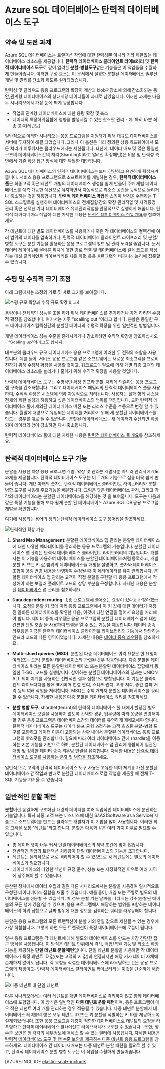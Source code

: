 <properties 
    pageTitle="Azure SQL 데이터베이스 탄력적 데이터베이스 도구" 
    description="탄력적 데이터베이스 도구를 사용하여 클라우드에서 데이터베이스 리소스를 쉽게 확장할 수 있습니다." 
    services="sql-database" 
    documentationCenter="" 
    manager="jeffreyg" 
    authors="sidneyh" 
    editor=""/>

<tags 
    ms.service="sql-database" 
    ms.workload="sql-database" 
    ms.tgt_pltfrm="na" 
    ms.devlang="na" 
    ms.topic="article" 
    ms.date="04/24/2015" 
    ms.author="sidneyh"/>

# Azure SQL 데이터베이스 탄력적 데이터베이스 도구

## 약속 및 도전 과제

Azure SQL 데이터베이스는 트랜잭션 작업에 대한 탄력성뿐 아니라 거의 제한없는 데이터베이스 리소스를 제공합니다. **탄력적 데이터베이스 클라이언트 라이브러리** 및 **탄력적 데이터베이스 도구**로 같이 알려진 **분할-병합도구**같은 기능들은 이 작업들을 수월하게 만들어줍니다. 이러한 구성 요소는 이 문서에서 설명한 분할된 데이터베이스 솔루션 개발 및 관리를 간소화 하도록 설계되었습니다.

탄력성 및 클라우드 응용 프로그램의 확장이 계산과 blob저장소에 의해 간소화되는 동안,관계형 데이터베이스의 상태저장 데이터들이 과제로 남았습니다. 이러한 과제는 다음 두 시나리오에서 가장 눈에 띄게 등장합니다.

* 작업의 관계형 데이터베이스에 대한 용량 확장 및 축소
* 데이터의 특정하위집합에 영향을 발생시킬 수 있는 핫스팟 관리 - 예: 특히 바쁜 최종 고객(테넌트)

일반적으로 이러한 시나리오는 응용 프로그램을 지원하기 위해 대규모 데이터베이스를 서버에 투자하여 해결 되었습니다. 그러나 이 옵션은 미리 정의된 상용 하드웨어에서 모든 처리가 이루어지는 클라우드에서는 제한됩니다. 대신에, 데이터 배포 및 많은 동일한 구조의 데이터베이스간의 처리(Sharding이라고 알려진 확장패턴)은 비용 및 탄력성 측면에서 기존 확장 접근 방식에 대한 탁월한 대안입니다.

Azure SQL 데이터베이스의 탄력적 데이터베이스는 보다 간단하고 유연하게 확장시켜줍니다. 서비스 응용 프로그램으로 소프트웨어를 개발하는 경우, **탄력적 데이터베이스 풀**은 최종고객 혹은 테넌트 개별의 데이터베이스 생성을 쉽게 만들어 주며 개별 데이터베이스를 예측 가능한 예산으로 유지하면서 자동적으로 리소스 공간을 동적으로 늘리거나 축소하는 것을 허용합니다. **탄력적 데이터베이스 작업**은 스키마 변경을 수행하는 T-SQL 스크립트를 실행하여 데이터베이스의 전체집합 간의 확장 관리작업 및 자격증명 관리 혹은 선택한 기타 데이터베이스 유지관리작업을 안정적으로 실행하게 해줍니다. 탄력적 데이터베이스 작업에 대한 자세한 내용은 [탄력적 데이터베이스 작업 개요](sql-database-elastic-jobs-overview.md)를 참조하세요.

각 테넌트에 대한 별도 데이터베이스를 사용하거나 혹은 각 데이터베이스의 컬렉션에 여러 범위의 데이터를 압축하거나, 탄력적 데이터베이스 클라이언트 라이브러리 및 분할/병합 도구는 분할 기능을 활용하는 응용 프로그램의 빌드 및 관리 노력을 줄입니다. 문서 데이터 레이아웃에 올바른 위치에 대한 경로 연결 및 데이터베이스에 걸쳐 코드를 작성하는 대신 클라이언트 라이브러리를 사용 하면 응용 프로그램의 비즈니스 논리에 집중할 수 있습니다.

## 수평 및 수직적 크기 조정
아래 그림에서는 조정의 가로 및 세로 크기를 보여줍니다.
 
![수평 규모 확장과 수직 규모 확장 비교4][4]

용량이나 전체적인 성능을 조절 하기 위해 데이터베이스를 추가하거나 제거 하려면 수평적 확장을 참조합니다. 여기서는 자주 “scailing out "이라고 합니다. 분할은 동일한 구조 데이터베이스 컬렉션간의 분할된 데이터의 수평적 확장을 위한 일반적인 방법입니다.

개별 데이터베이스 성능 수준을 증가시키거나 감소하려면 수직적 확장을 참조하십시오 - “Scaling up”이라고도 합니다.

대부분의 클라우드 규모 데이터베이스 응용 프로그램에 이러한 두 전략의 조합을 사용 합니다. 예를 들어, 서비스 응용 프로그램 같은 소프트웨어는 새로운 최종고객을 프로비젼하기 위해 수평적 확장을 사용할 것이고, 워크로드의 필요에 의해 개별 최종 고객의 데이터베이스 리소스를 늘리거나 줄이기 위해 수직적 확장을 사용할 것입니다.

탄력적 데이터베이스 도구는 수평적인 확장 인프라 분할-처리에 의존하는 응용 프로그램 구축을 간소화합니다. 그리고 데이터베이스 패밀리의 탄력적 데이터베이스 풀을 사용하여, 수직적 확장은 시스템에 의해 자동적으로 처리됩니다. 사용자는 풀과 함께 시스템 전체의 제한 설정과 허용하고 싶은 데이터베이스의 범위를 책임집니다. 또한 탄력적 데이터베이스 풀에 제외된 데이터베이스 버전 또는 리소스 수준을 수동으로 변경 할 수 있습니다. 월말에 대량으로 유입되는 데이터를 처리하기 위해 새 분할된 데이터베이스를 만드는 경우를 예로 들 수 있습니다. 분할된 데이터베이스는 새 데이터가 수신되면 확장되며 데이터의 양이 감소하면 다시 축소됩니다.

탄력적 데이터베이스 풀에 대한 자세한 내용은 [탄력적 데이터베이스 풀 개요](sql-database-elastic-pool.md)를 참조하세요.

## 탄력적 데이터베이스 도구 기능 

분할을 사용한 확장 응용 프로그램 개발, 확장 및 관리는 개발자뿐 아니라 관리자에게도 과제를 제공합니다. 탄력적 데이터베이스 도구는 이 두개의 기능으로 삶을 더욱 쉽게 만들어 줍니다. 개요 아래의 숫자는 탄력적 데이터베이스 클라이언트 라이브러리와 분할-병합 도구를 사용해 주요기능을 배달합니다. 그림은 많은 데이터베이스 환경, 그리고 각각의 데이터베이스는 분할된 데이터베이스를 해당하는 것 을 보여줍니다. 도구는 다음과 같은 특정 기능을 통해 보다 쉽게 분할 된 데이터베이스 Azure SQL DB 응용 프로그램 개발을 확인합니다.

여기에 사용되는 용어의 정의는[탄력적 데이터베이스 도구 용어집](sql-database-elastic-scale-glossary.md)을 참조하세요.

![탄력적인 확장 기능][1]

1.  **Shard Map Management**: 분할된 데이터베이스 맵 관리는 분할된 데이터베이스에 대한 다양한 메타데이터를 관리하는 응용 프로그램의 기능입니다. 분할된 데이터베이스 맵 관리는 탄력적 데이터베이스 클라이언트 라이브러리의 기능입니다. 개발자는 이 기능을 사용하여 데이터베이스를 분할된 데이터베이스처럼 등록하고, 개별 분할 키 또는 키 값 범위의 데이터베이스들 매핑을 설명하고, 숫자와 데이터베이스 조합이 용량 변경 내용을 반영하여 수정될 때 이 메타데이터를 유지 관리합니다. 분할된 데이터베이스 맵 관리는 고객이 직접 분할을 구현할 때 응용 프로그램에서 작성해야 하는 보일러 플레이트 코드의 상당 부분을 구성합니다. 자세한 내용은 분할된 [데이터베이스](sql-database-elastic-scale-shard-map-management.md) 맵 관리를 참조하세요.
 
* **Data dependent routing**: 응용 프로그램에 들어오는 요청이 있다고 가정하겠습니다. 요청의 분할 키 값에 따라 응용 프로그램에서 이 키 값에 대한 데이터가 저장된 올바른 데이터베이스를 확인한 다음, 이것에 대한 연결을 열어서 요청을 처리해야 합니다. 데이터 종속 라우팅은 응용 프로그램의 분할된 데이터베이스 맵에 대한 간편한 단일 호출 을 사용하여 연결을 열 수 있는 기능을 제공합니다. 데이터 종속 라우팅은 지금은 탄력적 데이터베이스 클라이언트 라이브러리의 기능에서 담당하는 인프라 코드의 다른 영역이었습니다. 자세한 내용은 [데이터 종속 라우팅](sql-database-elastic-scale-data-dependent-routing.md)을 참조하세요.

* **Multi-shard queries (MSQ)**: 분할된 다중 데이터베이스 쿼리 요청은 한 요청이 여러(또는 모든) 분할된 데이터베이스와 관련된 경우 작동합니다. 다중 분할된 데이터베이스 쿼리는 모든 분할된 데이터베이스 또는 분할된 데이터베이스 집합에서 동일한 T-SQL 코드를 실행합니다. 참여하는 분할된 데이터베이스의 결과는 UNION ALL 의미 체계를 사용하는 전반적인 결과 집합으로 병합됩니다. 이 기능은 클라이언트 라이브러리를 통해 표시되며 연결 관리, 스레드 관리, 오류 처리, 중간 결과 처리 등의 여러 작업을 처리합니다. MSQ는 수백 개까지 분할된 데이터베이스를 쿼리할 수 있습니다. 자세한 내용은 [다중 분할된 데이터베이스 쿼리](sql-database-elastic-scale-multishard-querying.md)를 참조하세요.


* **분할 병합 도구**: shardlet(tenant)의 탄력적 데이터베이스 풀 내에서 할당된 별도 데이터베이스 모델을 사용하지 않도록 선택한 경우, 업무량에 따라 용량을 변경해야 할 경우 응용 프로그램은 데이터베이스간의 데이터를 유연하게 재배포해야 합니다. 탄력적 데이터베이스 도구는 데이터 분포 균형 조정하는 고객 호스팅 분할-병합 도구를 포함하고 데이터 이동이 포함되는 상황 내에서 분할된 데이터베이스 응용 프로그램의 핫스팟을 관리합니다. 필요에 따라 여러 데이터베이스 간에 shardlet을 이동하는 기본 기능을 기반으로 하며, 분할된 데이터베이스 맵 관리에 통합되어 일관된 매핑 및 정확한 데이터 종속 라우팅 연결을 유지합니다. 자세한 내용은 [탄력적 데이터베이스 도구를 사용하는 분할 및 병합을 참조](sql-database-elastic-scale-overview-split-and-merge.md)하세요.

일반적으로, 고객의 탄력적 데이터베이스 도구 사용은 고유한 의미 체계를 가진 분할된 데이터베이스 간 작업과 반대로 분할된 데이터베이스 로컬 작업을 제출할 때 전체 T-SQL 기능을 가져올 수 있습니다.

## 일반적인 분할 패턴

**분할**이란 동일하게 구조화된 대량의 데이터를 여러 독립적인 데이터베이스에 분산하는 기술입니다. 특히 최종 고객 또는 비즈니스에 대한 SAAS(Software as a Service) 제품으로 소프트웨어를 만드는 클라우드 개발자가 이 기법을 많이 사용합니다. 이러한 최종 고객을 보통 "테넌트"라고 합니다. 분할은 다음과 같은 여러 가지 이유로 필요할 수 있습니다.

* 총 데이터 양이 너무 커서 단일 데이터베이스의 제약 조건에 맞지 않습니다. 
* 전반적인 작업의 트랜잭션 처리량이 단일 데이터베이스의 기능을 초과합니다. 
* 테넌트는 물리적으로 서로 격리되어야 할 수 있으므로 각 테넌트에는 별도의 데이터베이스가 필요합니다. 
* 데이터베이스의 다양한 섹션이 규정 준수, 성능 또는 지정학적인 이유로 여러 지역에 상주해야 할 수 있습니다. 

분산된 장치에서 데이터 수집과 같은 다른 시나리오에서는 분할을 사용하여 일시적으로 구성된 데이터베이스 집합을 채울 수 있습니다. 예를 들어, 매일 또는 주별로 별도의 데이터베이스를 전용할 수 있습니다. 이 경우 분할 키는 날짜를 나타내는 정수(분할된 테이블의 모든 행에 있음)일 수 있으며, 응용 프로그램에서 해당하는 범위를 포함하는 데이터베이스의 하위 집합으로 날짜 범위에 대한 정보를 검색하는 쿼리를 라우팅해야 합니다.
 
분할은 응용 프로그램의 모든 트랜잭션이 분할 키의 단일 값으로 제한될 수 있는 경우에 가장 적합합니다. 그렇게 하면 모든 트랜잭션이 특정 데이터베이스에 로컬이 됩니다.

일부 응용 프로그램은 각 테넌트에 대해 별도의 데이터베이스를 만드는 가장 간단한 접근 방식을 사용합니다. 이 방식은 테넌트 단위에서 격리, 백업/복원 기능 및 리소스 확장 기능을 제공하는 **단일 테넌트 분할 패턴**입니다. 단일 테넌트 분할을 사용하면 각 데이터베이스가 특정 테넌트 ID 값(또는 고객의 키 값)과 연결되지만 해당 키가 데이터 자체에 존재하지 않아도 됩니다. 각 요청을 적절한 데이터베이스에 라우팅하는 것은 응용 프로그램의 책임이고- 탄력적 데이터베이스 클라이언트 라이브러리는 이것을 단순하게 해줍니다.

![다중 테넌트 대 단일 테넌트][3]

다른 시나리오에서는 여러 테넌트를 개별 데이터베이스로 격리하지 않고 함께 데이터베이스에 포함합니다. 이 방식은 일반적인 **다중 테넌트 분할 패턴**이며, 응용 프로그램이 매우 작은 테넌트 여러 개를 관리하는 경우 적용될 수 있습니다. 다중 테넌트 분할에서 데이터베이스 테이블의 행은 모두 테넌트 ID 또는 키 분할을 식별하는 키 ID를 제공하도록 설계되었습니다. 또한 응용 프로그램 계층이 적합한 데이터베이스로 테넌트의 요청을 라우팅하고 탄력적 데이터베이스 클라이언트 라이브러리가 보조할 수 있습니다. .또한, 행 수준 보안은 행 각각의 세부정보에 액세스 할 수 있는 필터에 사용됩니다, 자세한 내용은 [탄력적 데이터베이스 도구 및 행 수준 보안을 제공하는 다중 테넌트 응용 프로그램](sql-database-elastic-tools-multi-tenant-row-level-security.md)을 참조하세요. 데이터베이스 간 데이터 재배포는 다중 테넌트 분할 패턴을 필요로 할 수 있고, 탄력적 데이터베이스 분할 병합 도구는 이 작업을 수월하게 만들어줍니다.

[AZURE.INCLUDE [elastic-scale-include](../../includes/elastic-scale-include.md)]

<!--Anchors-->
<!--Image references-->
[1]: ./media/sql-database-elastic-scale-introduction/overview.png
[2]: ./media/sql-database-elastic-scale-intro/tenancy.png
[3]: ./media/sql-database-elastic-scale-introduction/single_v_multi_tenant.png
[4]: ./media/sql-database-elastic-scale-introduction/h_versus_vert.png
 

<!---HONumber=July15_HO2-->
